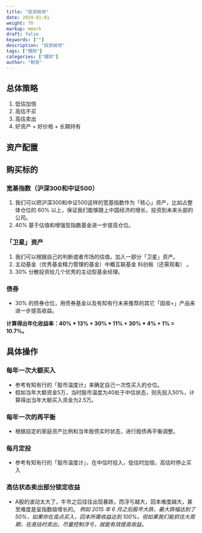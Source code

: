 ```yaml
---  
title: "投资纲领"  
date: 2019-01-01
weight: 70  
markup: mmark  
draft: false  
keywords: [""]  
description: "投资纲领"  
tags: ["理财"]  
categories: ["理财"]  
author: "默哥"  
---  
```

## 总体策略
1. 低估加倍 
2. 高估不买 
3. 高估卖出
4. 好资产 + 好价格 + 长期持有

## 资产配置


## 购买标的
### 宽基指数（沪深300和中证500）
1. 我们可以把沪深300和中证500这样的宽基指数作为「核心」资产，比如占整体仓位的 60% 以上，保证我们能够跟上中国经济的增长，投资到未来头部的公司。
2. 40% 基于估值和增强型指数基金进一步提高仓位。

### 「卫星」资产
1. 我们可以根据自己的判断或者市场的估值，加入一部分「卫星」资产。 
2. 主动基金（优秀基金精力管理的基金）中概互联基金 科创板（还需观看） 。
3. 30% 分散投资给几个优秀的主动型基金经理。

### 债券
* 30% 的债券仓位，用债券基金以及有知有行未来推荐的其它「固收+」产品来进一步提高收益。

**计算得出年化收益率：40% * 13% + 30% * 11% + 30% * 4% + 1% = 10.7%。**

## 具体操作
### 每年一次大额买入
* 参考有知有行的「股市温度计」来确定自己一次性买入的仓位。
* 假如当年大额资金5万，当时股市温度为40处于中估状态，则先投入50%，计算得出当年大额买入资金为2.5万。

### 每年一次的再平衡
* 根据自定的家庭资产比例和当年股债实时状态，进行股债再平衡调整。

### 每月定投
* 参考有知有行的「股市温度计」，在中估时投入，低估时加倍，高估时停止买入

### 高估状态卖出部分锁定收益
* A股的波动太大了，牛市之后往往出现暴跌，而浮亏越大，回本难度越大，甚至难度是呈指数级增长的。
*例如 2015 年 6 月之后股市大跌，最大跌幅达到了 50%，如果你在高点买入，回本所需收益达到 100%。但如果我们能抓住大周期，在高估时卖出，尽量控制浮亏，就能有效提高收益。*